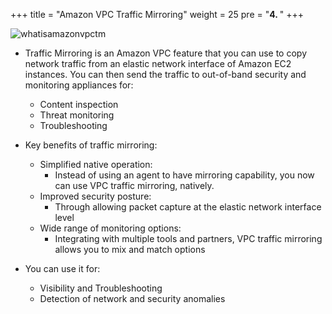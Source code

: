+++
title = "Amazon VPC Traffic Mirroring"
weight = 25
pre = "<b>4. </b>"
+++

![whatisamazonvpctm](/images/whatIsVpcTm.png)


* Traffic Mirroring is an Amazon VPC feature that you can use to copy network traffic from an elastic network interface of Amazon EC2 instances. You can then send the traffic to out-of-band security and monitoring appliances for:
  * Content inspection
  * Threat monitoring
  * Troubleshooting

* Key benefits of traffic mirroring:
  * Simplified native operation:
      * Instead of using an agent to have mirroring capability, you now can use VPC traffic mirroring, natively.
  * Improved security posture:
      * Through allowing packet capture at the elastic network interface level
  * Wide range of monitoring options:
      * Integrating with multiple tools and partners, VPC traffic mirroring allows you to mix and match options

* You can use it for:
  * Visibility and Troubleshooting
  * Detection of network and security anomalies

